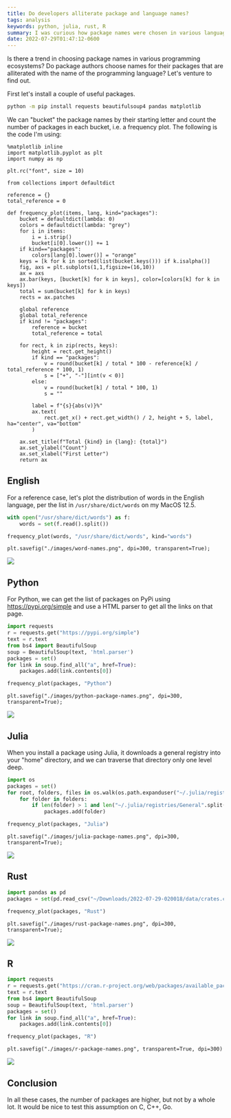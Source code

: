 ```yaml
---
title: Do developers alliterate package and language names?
tags: analysis
keywords: python, julia, rust, R
summary: I was curious how package names were chosen in various language ecosystems.
date: 2022-07-29T01:47:12-0600
---
```


Is there a trend in choosing package names in various programming ecosystems?
Do package authors choose names for their packages that are alliterated with the name of the programming language?
Let's venture to find out.

First let's install a couple of useful packages.

```bash
python -m pip install requests beautifulsoup4 pandas matplotlib
```

We can "bucket" the package names by their starting letter and count the number of packages in each bucket, i.e. a frequency plot.
The following is the code I'm using:

```{.python .collapse}
%matplotlib inline
import matplotlib.pyplot as plt
import numpy as np

plt.rc("font", size = 10)

from collections import defaultdict

reference = {}
total_reference = 0

def frequency_plot(items, lang, kind="packages"):
    bucket = defaultdict(lambda: 0)
    colors = defaultdict(lambda: "grey")
    for i in items:
        i = i.strip()
        bucket[i[0].lower()] += 1
    if kind=="packages":
        colors[lang[0].lower()] = "orange"
    keys = [k for k in sorted(list(bucket.keys())) if k.isalpha()]
    fig, axs = plt.subplots(1,1,figsize=(16,10))
    ax = axs
    ax.bar(keys, [bucket[k] for k in keys], color=[colors[k] for k in keys])
    total = sum(bucket[k] for k in keys)
    rects = ax.patches

    global reference
    global total_reference
    if kind != "packages":
        reference = bucket
        total_reference = total

    for rect, k in zip(rects, keys):
        height = rect.get_height()
        if kind == "packages":
            v = round(bucket[k] / total * 100 - reference[k] / total_reference * 100, 1)
            s = ["+", "-"][int(v < 0)]
        else:
            v = round(bucket[k] / total * 100, 1)
            s = ""

        label = f"{s}{abs(v)}%"
        ax.text(
            rect.get_x() + rect.get_width() / 2, height + 5, label, ha="center", va="bottom"
        )

    ax.set_title(f"Total {kind} in {lang}: {total}")
    ax.set_ylabel("Count")
    ax.set_xlabel("First Letter")
    return ax
```

## English

For a reference case, let's plot the distribution of words in the English language, per the list in `/usr/share/dict/words` on my MacOS 12.5.

```python
with open("/usr/share/dict/words") as f:
    words = set(f.read().split())

frequency_plot(words, "/usr/share/dict/words", kind="words")
```

```{.python .hide}
plt.savefig("./images/word-names.png", dpi=300, transparent=True);
```

![](./images/word-names.png)

## Python

For Python, we can get the list of packages on PyPi using <https://pypi.org/simple> and use a HTML parser to get all the links on that page.

```python
import requests
r = requests.get("https://pypi.org/simple")
text = r.text
from bs4 import BeautifulSoup
soup = BeautifulSoup(text, 'html.parser')
packages = set()
for link in soup.find_all("a", href=True):
    packages.add(link.contents[0])

frequency_plot(packages, "Python")
```

```{.python .hide}
plt.savefig("./images/python-package-names.png", dpi=300, transparent=True);
```

![](./images/python-package-names.png)

## Julia

When you install a package using Julia, it downloads a general registry into your "home" directory, and we can traverse that directory only one level deep.

```python
import os
packages = set()
for root, folders, files in os.walk(os.path.expanduser("~/.julia/registries/General/")):
    for folder in folders:
        if len(folder) > 1 and len("~/.julia/registries/General".split("/")) + 2 < len(root.split("/")):
            packages.add(folder)

frequency_plot(packages, "Julia")
```

```{.python .hide}
plt.savefig("./images/julia-package-names.png", dpi=300, transparent=True);
```

![](./images/julia-package-names.png)

## Rust

```python
import pandas as pd
packages = set(pd.read_csv("~/Downloads/2022-07-29-020018/data/crates.csv")["name"].dropna())

frequency_plot(packages, "Rust")
```

```{.python .hide}
plt.savefig("./images/rust-package-names.png", dpi=300, transparent=True);
```

![](./images/rust-package-names.png)

## R

```python
import requests
r = requests.get("https://cran.r-project.org/web/packages/available_packages_by_name.html")
text = r.text
from bs4 import BeautifulSoup
soup = BeautifulSoup(text, 'html.parser')
packages = set()
for link in soup.find_all("a", href=True):
    packages.add(link.contents[0])

frequency_plot(packages, "R")
```

```{.python .hide}
plt.savefig("./images/r-package-names.png", transparent=True, dpi=300)
```

![](./images/r-package-names.png)

## Conclusion

In all these cases, the number of packages are higher, but not by a whole lot.
It would be nice to test this assumption on C, C++, Go.
